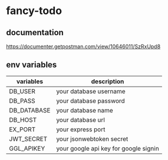 # fancy-todo
## documentation
https://documenter.getpostman.com/view/10646011/SzRxUpd8

## env variables
variables|description
---|---
DB_USER|your database username
DB_PASS|your database password
DB_DATABASE|your database name
DB_HOST|your database url
EX_PORT|your express port
JWT_SECRET|your jsonwebtoken secret
GGL_APIKEY|your google api key for google signin